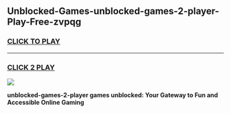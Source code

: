 
## Unblocked-Games-unblocked-games-2-player-Play-Free-zvpqg
<h3>
<a href="https://premium76.site?title=unblocked-games-2-player&ref=12A">CLICK TO PLAY</a></h3>
<hr>

<h3>
<a href="https://premium76.site?title=unblocked-games-2-player&ref=12A">CLICK 2 PLAY</a>
  
</h3>

<a href="https://premium76.site?title=unblocked-games-2-player&ref=12A"><img src="https://clearcache.store/games.png"></a>


**unblocked-games-2-player games unblocked: Your Gateway to Fun and Accessible Online Gaming**
